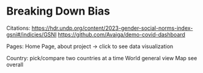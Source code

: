 # Breaking Down Bias
Citations: 
https://hdr.undp.org/content/2023-gender-social-norms-index-gsni#/indicies/GSNI
https://github.com/Avaiga/demo-covid-dashboard


Pages:
Home Page, about project -> click to see data visualization

Country:
    pick/compare two countries at a time
World
    general view 
Map
    see overall 